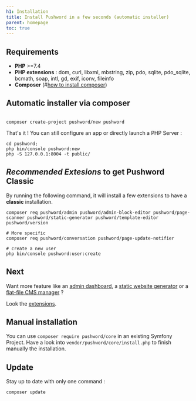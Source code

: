 ```yaml
---
h1: Installation
title: Install Pushword in a few seconds (automatic installer)
parent: homepage
toc: true
---
```


## Requirements

-   **PHP** >=7.4
-   **PHP extensions** : dom, curl, libxml, mbstring, zip, pdo, sqlite, pdo_sqlite, bcmath, soap, intl, gd, exif, iconv, fileinfo
-   **Composer** (#[how to install composer](https://getcomposer.org/download/))

## Automatic installer via composer

```

composer create-project pushword/new pushword

```

That's it ! You can still configure an app or directly launch a PHP Server :

```shell
cd pushword;
php bin/console pushword:new
php -S 127.0.0.1:8004 -t public/

```

## _Recommended Extesions_ to get Pushword Classic

By running the following command, it will install a few extensions to have a **classic** installation.

```shell
composer req pushword/admin pushword/admin-block-editor pushword/page-scanner pushword/static-generator pushword/template-editor pushword/version

# More specific
composer req pushword/conversation pushword/page-update-notifier

# create a new user
php bin/console pushword:user:create
```

## Next

Want more feature like an [admin dashboard](/extension/admin), a [static website generator](/extension/static) or a
[flat-file CMS manager](/extension/flat) ?

Look the [extensions](/extensions).

## Manual installation

You can use `composer require pushword/core` in an existing Symfony Project. Have a look into `vendor/pushword/core/install.php` to finish manually the installation.

## Update

Stay up to date with only one command :

```
composer update
```

<!-- for postcss... -->
<pre style="display:none"><code>...</code></pre>
